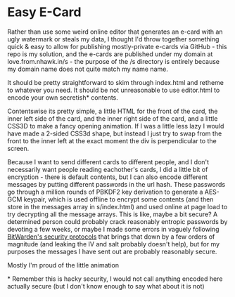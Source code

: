 # Easy E-Card

Rather than use some weird online editor that generates an e-card with an ugly watermark or steals my data, I thought I'd throw together something quick & easy to allow for publishing mostly-private e-cards via GitHub - this repo is my solution, and the e-cards are published under my domain at love.from.nhawk.in/s - the purpose of the /s directory is entirely because my domain name does not quite match my name name.

It should be pretty straightforward to skim through index.html and retheme to whatever you need. It should be not unreasonable to use editor.html to encode your own secretish\* contents.

Contentswise its pretty simple, a little HTML for the front of the card, the inner left side of the card, and the inner right side of the card, and a little CSS3D to make a fancy opening animation. If I was a little less lazy I would have made a 2-sided CSS3d shape, but instead I just try to swap from the front to the inner left at the exact moment the div is perpendicular to the screen.

Because I want to send different cards to different people, and I don't necessarily want people reading eachother's cards, I did a little bit of encryption - there is default contents, but I can also encode different messages by putting different passwords in the url hash. These passwords go through a million rounds of PBKDF2 key derivation to generate a AES-GCM keypair, which is used offline to encrypt some contents (and then store in the messages array in s/index.html) and used online at page load to try decrypting all the message arrays. This is like, maybe a bit secure? A determined person could probably crack reasonably entropic passwords by devoting a few weeks, or maybe I made some errors in vaguely following [BitWarden's security protocols](https://bitwarden.com/help/bitwarden-security-white-paper/) that brings that down by a few orders of magnitude (and leaking the IV and salt probably doesn't help), but for my purposes the messages I have sent out are probably reasonably secure.

Mostly I'm proud of the little animation

\* Remember this is hacky security, I would not call anything encoded here actually secure (but I don't know enough to say what about it is not)
